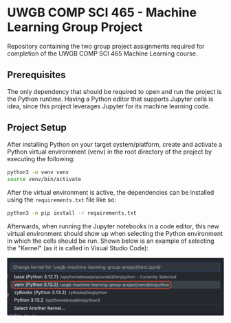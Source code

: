 # UWGB COMP SCI 465 - Machine Learning Group Project

Repository containing the two group project assignments required for completion of the UWGB COMP SCI 465 Machine Learning course.

## Prerequisites

The only dependency that should be required to open and run the project is the Python runtime. Having a Python editor that supports Jupyter cells is idea, since this project leverages Jupyter for its machine learning code.

## Project Setup

After installing Python on your target system/platform, create and activate a Python virtual envirornment (venv) in the root directory of the project by executing the following:

```bash
python3 -m venv venv
source venv/bin/activate
```

After the virtual environment is active, the dependencies can be installed using the `requirements.txt` file like so:

```bash
python3 -m pip install -r requirements.txt
```

Afterwards, when running the Jupyter notebooks in a code editor, this new virtual environment should show up when selecting the Python environment in which the cells should be run. Shown below is an example of selecting the "Kernel" (as it is called in Visual Studio Code):

![Python Virtual Environment Selector in Visual Studio Code](./docs/images/readme_venv.png)
